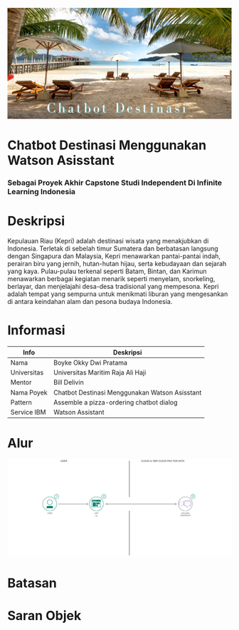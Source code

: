 
![Poster](https://github.com/BOYKE09/Project-capstone-IL/blob/main/Pantai.png)
# Chatbot Destinasi Menggunakan Watson Asisstant 
### Sebagai Proyek Akhir Capstone Studi Independent Di Infinite Learning Indonesia

# Deskripsi
Kepulauan Riau (Kepri) adalah destinasi wisata yang menakjubkan di Indonesia. Terletak di sebelah timur Sumatera dan berbatasan langsung dengan Singapura dan Malaysia, Kepri menawarkan pantai-pantai indah, perairan biru yang jernih, hutan-hutan hijau, serta kebudayaan dan sejarah yang kaya. Pulau-pulau terkenal seperti Batam, Bintan, dan Karimun menawarkan berbagai kegiatan menarik seperti menyelam, snorkeling, berlayar, dan menjelajahi desa-desa tradisional yang mempesona. Kepri adalah tempat yang sempurna untuk menikmati liburan yang mengesankan di antara keindahan alam dan pesona budaya Indonesia.

# Informasi
| Info | Deskripsi           |
|---|------|
| Nama      |Boyke Okky Dwi Pratama        |
| Universitas     | Universitas Maritim Raja Ali Haji          |
| Mentor   | Bill Delivin  |
| Nama Poyek   | Chatbot Destinasi Menggunakan Watson Asisstant  |
| Pattern   |   Assemble a pizza-ordering chatbot dialog          |
| Service IBM | Watson Assistant |

# Alur
![Poster](https://github.com/BOYKE09/Project-capstone-IL/blob/main/Pattern.png)

# Batasan

# Saran Objek

#
